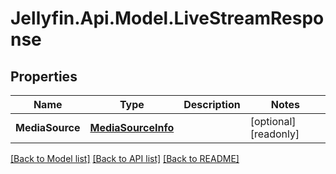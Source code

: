 
# Jellyfin.Api.Model.LiveStreamResponse

## Properties

Name | Type | Description | Notes
------------ | ------------- | ------------- | -------------
**MediaSource** | [**MediaSourceInfo**](MediaSourceInfo.md) |  | [optional] [readonly] 

[[Back to Model list]](../README.md#documentation-for-models)
[[Back to API list]](../README.md#documentation-for-api-endpoints)
[[Back to README]](../README.md)

